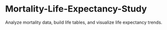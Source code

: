# Mortality-Life-Expectancy-Study
Analyze mortality data, build life tables, and visualize life expectancy trends.
